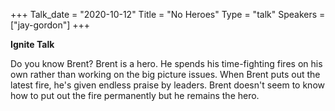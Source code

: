 +++
Talk_date = "2020-10-12"
Title = "No Heroes"
Type = "talk"
Speakers = ["jay-gordon"]
+++

**Ignite Talk**

Do you know Brent?  Brent is a hero.  He spends his time-fighting fires on his own rather than working on the big picture issues. When Brent puts out the latest fire, he's given endless praise by leaders.  Brent doesn't seem to know how to put out the fire permanently but he remains the hero.
